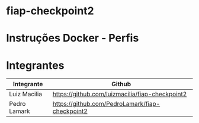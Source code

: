 # fiap-checkpoint2

# Instruções Docker - Perfis


# Integrantes

| Integrante | Github |
| --- | --- |
| Luiz Macilia | https://github.com/luizmacilia/fiap-checkpoint2 |
| Pedro Lamark | https://github.com/PedroLamark/fiap-checkpoint2 |